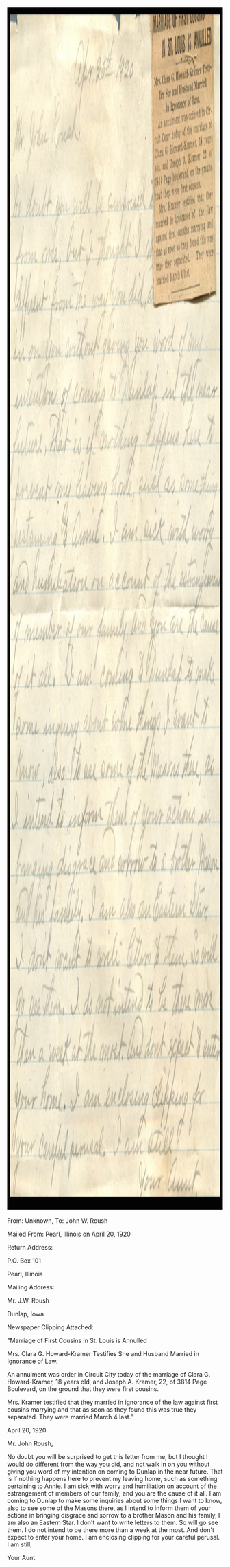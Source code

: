 <html><body><a href="/wp-content/uploads/2014/05/postcard-2014-20140519_16472212_0281.jpg"><img class="alignnone size-full wp-image-742" src="/wp-content/uploads/2014/05/postcard-2014-20140519_16472212_0281.jpg" alt="postcard-2014-20140519_16472212_0281" width="2327" height="2801"></a>



From: Unknown, To: John W. Roush

Mailed From: Pearl, Illinois on April 20, 1920



Return Address:

P.O. Box 101

Pearl, Illinois



Mailing Address:

Mr. J.W. Roush

Dunlap, Iowa



Newspaper Clipping Attached:

"Marriage of First Cousins in St. Louis is Annulled

Mrs. Clara G. Howard-Kramer Testifies She and Husband Married in Ignorance of Law.

An annulment was order in Circuit City today of the marriage of Clara G. Howard-Kramer, 18 years old, and Joseph A. Kramer, 22, of 3814 Page Boulevard, on the ground that they were first cousins.

Mrs. Kramer testified that they married in ignorance of the law against first cousins marrying and that as soon as they found this was true they separated. They were married March 4 last."



April 20, 1920

Mr. John Roush,

No doubt you will be surprised to get this letter from me, but I thought I would do different from the way you did, and not walk in on you without giving you word of my intention on coming to Dunlap in the near future. That is if nothing happens here to prevent my leaving home, such as something pertaining to Annie. I am sick with worry and humiliation on account of the estrangement of members of our family, and you are the cause of it all. I am coming to Dunlap to make some inquiries about some things I want to know, also to see some of the Masons there, as I intend to inform them of your actions in bringing disgrace and sorrow to a brother Mason and his family, I am also an Eastern Star. I don't want to write letters to them. So will go see them. I do not intend to be there more than a week at the most. And don't expect to enter your home. I am enclosing clipping for your careful perusal. I am still,

Your Aunt</body></html>